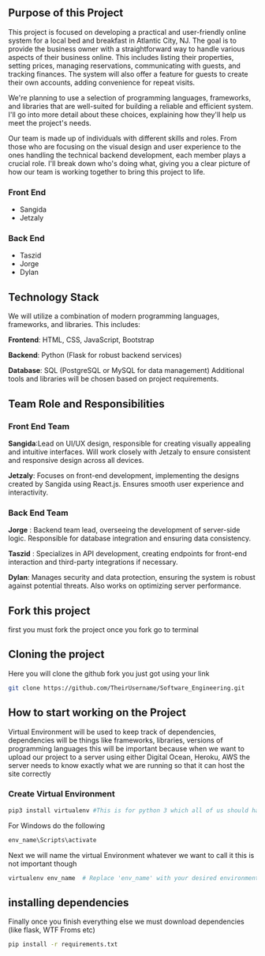 ## Purpose of this Project
This project is focused on developing a practical and user-friendly online system for a local bed and breakfast in Atlantic City, NJ. The goal is to provide the business owner with a straightforward way to handle various aspects of their business online. This includes listing their properties, setting prices, managing reservations, communicating with guests, and tracking finances. The system will also offer a feature for guests to create their own accounts, adding convenience for repeat visits.

We're planning to use a selection of programming languages, frameworks, and libraries that are well-suited for building a reliable and efficient system. I'll go into more detail about these choices, explaining how they'll help us meet the project's needs.

Our team is made up of individuals with different skills and roles. From those who are focusing on the visual design and user experience to the ones handling the technical backend development, each member plays a crucial role. I'll break down who's doing what, giving you a clear picture of how our team is working together to bring this project to life.

### Front End 
- Sangida
- Jetzaly

### Back End 
- Taszid
- Jorge
- Dylan

## Technology Stack
We will utilize a combination of modern programming languages, frameworks, and libraries. This includes:

**Frontend**: HTML, CSS, JavaScript, Bootstrap 

**Backend**: Python (Flask for robust backend services)

**Database**: SQL (PostgreSQL or MySQL for data management)
Additional tools and libraries will be chosen based on project requirements.

## Team Role and Responsibilities
### Front End Team
**Sangida**:Lead on UI/UX design, responsible for creating visually appealing and intuitive interfaces. Will work closely with Jetzaly to ensure consistent and responsive design across all devices.

**Jetzaly**: Focuses on front-end development, implementing the designs created by Sangida using React.js. Ensures smooth user experience and interactivity.
### Back End Team

**Jorge** : Backend team lead, overseeing the development of server-side logic. Responsible for database integration and ensuring data consistency.

**Taszid** : Specializes in API development, creating endpoints for front-end interaction and third-party integrations if necessary.

**Dylan**: Manages security and data protection, ensuring the system is robust against potential threats. Also works on optimizing server performance.

## Fork this project
first you must fork the project once you fork go to terminal

## Cloning the project 
Here you will clone the github fork you just got using your link  
``` Bash
git clone https://github.com/TheirUsername/Software_Engineering.git
```

## How to start working on the Project
Virtual Environment will be used to keep track of dependencies, dependencies will be things like frameworks, libraries, versions of programming languages this will be important because when we want to upload our project to a server using either Digital Ocean, Heroku, AWS the server needs to know exactly what we are running so that it can host the site correctly

### Create Virtual Environment
``` Bash
pip3 install virtualenv #This is for python 3 which all of us should have
```
For Windows do the following
``` Bash
env_name\Scripts\activate
```
Next we will name the virtual Environment whatever we want to call it this is not important though

``` Bash
virtualenv env_name  # Replace 'env_name' with your desired environment name
```
## installing dependencies 
Finally once you finish everything else we must download dependencies (like flask, WTF Froms etc)
``` Bash
pip install -r requirements.txt
```











  
